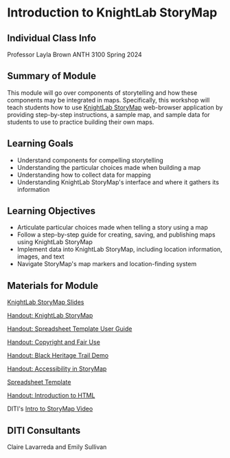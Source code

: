 <?xml version="1.0" encoding="UTF-8"?>
<h1>Introduction to KnightLab StoryMap</h1>

<h2>Individual Class Info</h2>

Professor Layla Brown
ANTH 3100
Spring 2024

<h2>Summary of Module</h2>

This module will go over components of storytelling and how these components may be integrated in maps. Specifically, this workshop will teach students how to use [KnightLab StoryMap](https://storymap.knightlab.com/) web-browser application by providing step-by-step instructions, a sample map, and sample data for students to use to practice building their own maps.

<h2>Learning Goals</h2>

* Understand components for compelling storytelling
* Understanding the particular choices made when building a map
* Understanding how to collect data for mapping
* Understanding KnightLab StoryMap's interface and where it gathers its information

<h2>Learning Objectives</h2>

* Articulate particular choices made when telling a story using a map
* Follow a step-by-step guide for creating, saving, and publishing maps using KnightLab StoryMap
* Implement data into KnightLab StoryMap, including location information, images, and text
* Navigate StoryMap's map markers and location-finding system

<h2>Materials for Module</h2>

[KnightLab StoryMap Slides](https://github.com/NULabNortheastern/digitalassignmentshowcase/blob/main/mapping/sp24-brown-anth3100-storymap/SP24-Brown-ANTH3100-StoryMapKnightLab.pdf)

[Handout: KnightLab StoryMap](https://github.com/NULabNortheastern/digitalassignmentshowcase/blob/master/handouts/mapping/Handout-StoryMap.pdf)

[Handout: Spreadsheet Template User Guide](https://github.com/NULabNortheastern/digitalassignmentshowcase/blob/master/handouts/mapping/Handout-StoryMap_Spreadsheet_Template.pdf)

[Handout: Copyright and Fair Use](https://github.com/NULabNortheastern/digitalassignmentshowcase/blob/master/handouts/Copyright-Fair-Use.pdf)

[Handout: Black Heritage Trail Demo](https://github.com/NULabNortheastern/digitalassignmentshowcase/blob/master/handouts/mapping/Handout-Black_Heritage_Trail.pdf)

[Handout: Accessibility in StoryMap](https://github.com/NULabNortheastern/digitalassignmentshowcase/blob/master/handouts/mapping/Handout-Accessibility_StoryMap.pdf)

[Spreadsheet Template](https://github.com/NULabNortheastern/digitalassignmentshowcase/blob/main/handouts/mapping/Handout-StoryMap_Spreadsheet_Template.pdf)

[Handout: Introduction to HTML](https://github.com/NULabNortheastern/digitalassignmentshowcase/blob/main/handouts/HTML-Introduction.pdf)

DITI's [Intro to StoryMap Video](https://youtu.be/X33ud7RYZFg)

<h2>DITI Consultants</h2>

Claire Lavarreda and Emily Sullivan

